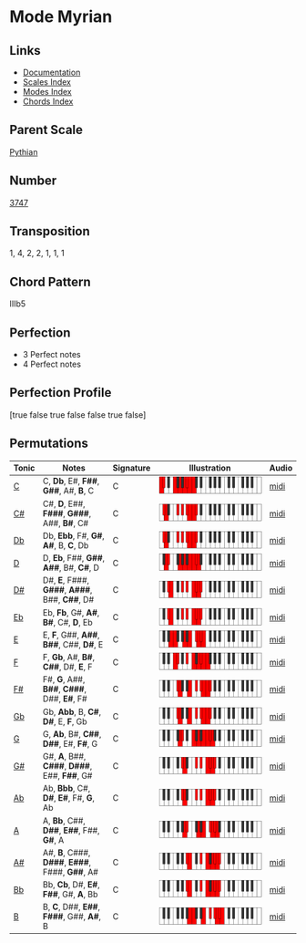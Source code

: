 # Mode Myrian

## Links

- [Documentation](README.md)
- [Scales Index](Scales.md)
- [Modes Index](Modes.md)
- [Chords Index](Chords.md)

## Parent Scale

[Pythian](ScalePythian.md)

## Number

[3747](https://ianring.com/musictheory/scales/3747)

## Transposition

1, 4, 2, 2, 1, 1, 1

## Chord Pattern

IIIb5

## Perfection

- 3 Perfect notes
- 4 Perfect notes

## Perfection Profile

[true false true false false true false]

## Permutations

| Tonic | Notes | Signature | Illustration | Audio |
|-------|-------|-----------|--------------|-------|
| [C](ModeCNaturalMyrian.md) | C, **Db**, E#, **F##**, **G##**, A#, **B**, C | C | ![CNaturalMyrian](ModeCNaturalMyrian.png) | [midi](https://github.com/edipermadi/music/blob/main/docs/ModeCNaturalMyrian.mid?raw=true) |
| [C#](ModeCSharpMyrian.md) | C#, **D**, E##, **F###**, **G###**, A##, **B#**, C# | C | ![CSharpMyrian](ModeCSharpMyrian.png) | [midi](https://github.com/edipermadi/music/blob/main/docs/ModeCSharpMyrian.mid?raw=true) |
| [Db](ModeDFlatMyrian.md) | Db, **Ebb**, F#, **G#**, **A#**, B, **C**, Db | C | ![DFlatMyrian](ModeDFlatMyrian.png) | [midi](https://github.com/edipermadi/music/blob/main/docs/ModeDFlatMyrian.mid?raw=true) |
| [D](ModeDNaturalMyrian.md) | D, **Eb**, F##, **G##**, **A##**, B#, **C#**, D | C | ![DNaturalMyrian](ModeDNaturalMyrian.png) | [midi](https://github.com/edipermadi/music/blob/main/docs/ModeDNaturalMyrian.mid?raw=true) |
| [D#](ModeDSharpMyrian.md) | D#, **E**, F###, **G###**, **A###**, B##, **C##**, D# | C | ![DSharpMyrian](ModeDSharpMyrian.png) | [midi](https://github.com/edipermadi/music/blob/main/docs/ModeDSharpMyrian.mid?raw=true) |
| [Eb](ModeEFlatMyrian.md) | Eb, **Fb**, G#, **A#**, **B#**, C#, **D**, Eb | C | ![EFlatMyrian](ModeEFlatMyrian.png) | [midi](https://github.com/edipermadi/music/blob/main/docs/ModeEFlatMyrian.mid?raw=true) |
| [E](ModeENaturalMyrian.md) | E, **F**, G##, **A##**, **B##**, C##, **D#**, E | C | ![ENaturalMyrian](ModeENaturalMyrian.png) | [midi](https://github.com/edipermadi/music/blob/main/docs/ModeENaturalMyrian.mid?raw=true) |
| [F](ModeFNaturalMyrian.md) | F, **Gb**, A#, **B#**, **C##**, D#, **E**, F | C | ![FNaturalMyrian](ModeFNaturalMyrian.png) | [midi](https://github.com/edipermadi/music/blob/main/docs/ModeFNaturalMyrian.mid?raw=true) |
| [F#](ModeFSharpMyrian.md) | F#, **G**, A##, **B##**, **C###**, D##, **E#**, F# | C | ![FSharpMyrian](ModeFSharpMyrian.png) | [midi](https://github.com/edipermadi/music/blob/main/docs/ModeFSharpMyrian.mid?raw=true) |
| [Gb](ModeGFlatMyrian.md) | Gb, **Abb**, B, **C#**, **D#**, E, **F**, Gb | C | ![GFlatMyrian](ModeGFlatMyrian.png) | [midi](https://github.com/edipermadi/music/blob/main/docs/ModeGFlatMyrian.mid?raw=true) |
| [G](ModeGNaturalMyrian.md) | G, **Ab**, B#, **C##**, **D##**, E#, **F#**, G | C | ![GNaturalMyrian](ModeGNaturalMyrian.png) | [midi](https://github.com/edipermadi/music/blob/main/docs/ModeGNaturalMyrian.mid?raw=true) |
| [G#](ModeGSharpMyrian.md) | G#, **A**, B##, **C###**, **D###**, E##, **F##**, G# | C | ![GSharpMyrian](ModeGSharpMyrian.png) | [midi](https://github.com/edipermadi/music/blob/main/docs/ModeGSharpMyrian.mid?raw=true) |
| [Ab](ModeAFlatMyrian.md) | Ab, **Bbb**, C#, **D#**, **E#**, F#, **G**, Ab | C | ![AFlatMyrian](ModeAFlatMyrian.png) | [midi](https://github.com/edipermadi/music/blob/main/docs/ModeAFlatMyrian.mid?raw=true) |
| [A](ModeANaturalMyrian.md) | A, **Bb**, C##, **D##**, **E##**, F##, **G#**, A | C | ![ANaturalMyrian](ModeANaturalMyrian.png) | [midi](https://github.com/edipermadi/music/blob/main/docs/ModeANaturalMyrian.mid?raw=true) |
| [A#](ModeASharpMyrian.md) | A#, **B**, C###, **D###**, **E###**, F###, **G##**, A# | C | ![ASharpMyrian](ModeASharpMyrian.png) | [midi](https://github.com/edipermadi/music/blob/main/docs/ModeASharpMyrian.mid?raw=true) |
| [Bb](ModeBFlatMyrian.md) | Bb, **Cb**, D#, **E#**, **F##**, G#, **A**, Bb | C | ![BFlatMyrian](ModeBFlatMyrian.png) | [midi](https://github.com/edipermadi/music/blob/main/docs/ModeBFlatMyrian.mid?raw=true) |
| [B](ModeBNaturalMyrian.md) | B, **C**, D##, **E##**, **F###**, G##, **A#**, B | C | ![BNaturalMyrian](ModeBNaturalMyrian.png) | [midi](https://github.com/edipermadi/music/blob/main/docs/ModeBNaturalMyrian.mid?raw=true) |
